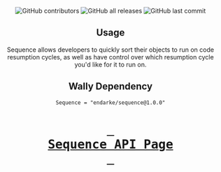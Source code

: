 <div align = center>

![GitHub contributors](https://img.shields.io/github/contributors/EnDarke/Sequence)
![GitHub all releases](https://img.shields.io/github/downloads/EnDarke/Sequence/total)
![GitHub last commit](https://img.shields.io/github/last-commit/EnDarke/Sequence)
## Usage
Sequence allows developers to quickly sort their objects to run on code resumption cycles, as well as have control over which resumption cycle you'd like for it to run on.

## Wally Dependency
`Sequence = "endarke/sequence@1.0.0"`

# [<kbd> <br>    Sequence API Page    <br> </kbd>][KBD]

</div>

<!---------------------------------------------------------------------------->
[KBD]: https://endarke.github.io/Sequence/
[Button Shield]: https://img.shields.io/badge/Shield_Buttons-37a779?style=for-the-badge
